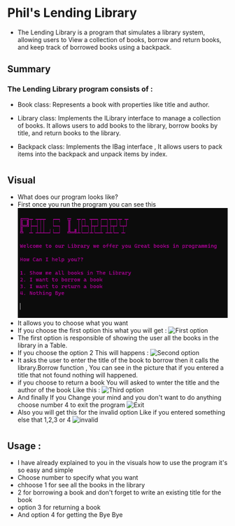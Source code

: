 # Phil's Lending Library
+ The Lending Library is a program that simulates a library system, allowing users to View a collection of books, borrow and return books, and keep track of borrowed books using a backpack.

## Summary
### The Lending Library program consists of :

+ Book class: Represents a book with properties like title and author.

+ Library class: Implements the ILibrary interface to manage a collection of books. It allows users to add books to the library, borrow books by title, and return books to the library.

+ Backpack<T> class: Implements the IBag<T> interface , It allows users to pack items into the backpack and unpack items by index.

#
## Visual
+ What does our program looks like? 
+ First once you run the program you can see this
![First](./Assest/First.png)
+ It allows you to choose what you want 
+ If you choose the first option this what you will get : 
![First option](../Assest/option1.png)
+ The first option is responsible of showing the user all the books in the library in a Table.
+ If you choose the option 2 This will happens :
![Second option ](../Assest/option2.png)
+ It asks the user to enter the title of the book to borrow then it calls the library.Borrow function , You can see in the picture that if you entered a title that not found nothing will happened.
+ if you choose to return a book You will asked to wnter the title and the author of the book Like this :
![Third option ](../Assest/option3.png)
+ And finally If you Change your mind and you don't want to do anything choose number 4 to exit the program
![Exit](../Assest/option4.png)
+ Also you will get this for the invalid option Like if you entered something else that 1,2,3 or 4
![invalid](../Assest/InvalidOption.png)

#
## Usage :
+ I have already explained to you in the visuals how to use the program it's so easy and simple 
+ Choose number to specify what you want 
+ chhoose 1 for see all the books in the library
+ 2 for borrowing a book and don't forget to write an existing title for the book 
+ option 3 for returning a book 
+ And option 4 for getting the Bye Bye 

